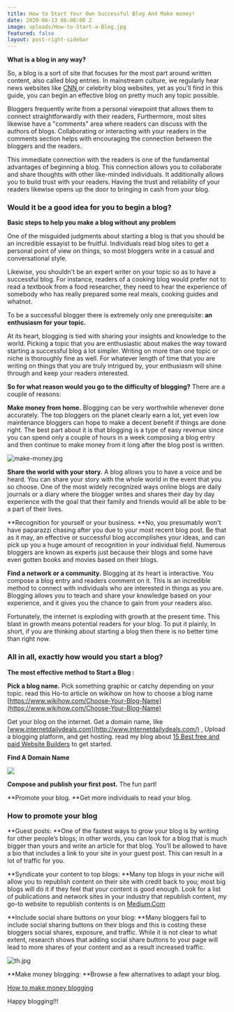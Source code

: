 ```yaml
---
title: How to Start Your Own Successful Blog And Make money!
date: 2020-06-13 06:08:00 Z
image: uploads/How-to-Start-a-Blog.jpg
featured: false
layout: post-right-sidebar
---
```


**What is a blog in any way?**

So, a blog is a sort of site that focuses for the most part around written content, also called blog entries. In mainstream culture, we regularly hear news websites like [CNN ](https://cnn.com/)or celebrity blog websites, yet as you'll find in this guide, you can begin an effective blog on pretty much any topic possible.

Bloggers frequently write from a personal viewpoint that allows them to connect straightforwardly with their readers, Furthermore, most sites likewise have a "comments" area where readers can discuss with the authors of blogs. Collaborating or interacting with your readers in the comments section helps with encouraging the connection between the bloggers and the readers.

This immediate connection with the readers is one of the fundamental advantages of beginning a blog. This connection allows you to collaborate and share thoughts with other like-minded individuals. It additionally allows you to build trust with your readers. Having the trust and reliability of your readers likewise opens up the door to bringing in cash from your blog.

### **Would it be a good idea for you to begin a blog?**

**Basic steps to help you make a blog without any problem**

One of the misguided judgments about starting a blog is that you should be an incredible essayist to be fruitful. Individuals read blog sites to get a personal point of view on things, so most bloggers write in a casual and conversational style.

Likewise, you shouldn't be an expert writer on your topic so as to have a successful blog. For instance, readers of a cooking blog would prefer not to read a textbook from a food researcher, they need to hear the experience of somebody who has really prepared some real meals, cooking guides and whatnot.

To be a successful blogger there is extremely only one prerequisite: **an enthusiasm for your topic.**

At its heart, blogging is tied with sharing your insights and knowledge to the world. Picking a topic that you are enthusiastic about makes the way toward starting a successful blog a lot simpler. Writing on more than one topic or niche is thoroughly fine as well. For whatever length of time that you are writing on things that you are truly intrigued by, your enthusiasm will shine through and keep your readers interested.

**So for what reason would you go to the difficulty of blogging?** There are a couple of reasons:

**Make money from home.** Blogging can be very worthwhile whenever done accurately. The top bloggers on the planet clearly earn a lot, yet even low maintenance bloggers can hope to make a decent benefit if things are done right. The best part about it is that blogging is a type of easy revenue since you can spend only a couple of hours in a week composing a blog entry and then continue to make money from it long after the blog post is written.

![make-money.jpg](/uploads/make-money.jpg)

**Share the world with your story.** A blog allows you to have a voice and be heard. You can share your story with the whole world in the event that you so choose. One of the most widely recognized ways online blogs are daily journals or a diary where the blogger writes and shares their day by day experience with the goal that their family and friends would all be able to be a part of their lives.

**Recognition for yourself or your business. **No, you presumably won't have paparazzi chasing after you due to your most recent blog post. Be that as it may, an effective or successful blog accomplishes your ideas, and can pick up you a huge amount of recognition in your individual field. Numerous bloggers are known as experts just because their blogs and some have even gotten books and movies based on their blogs.

**Find a network or a community.** Blogging at its heart is interactive. You compose a blog entry and readers comment on it. This is an incredible method to connect with individuals who are interested in things as you are. Blogging allows you to teach and share your knowledge based on your experience, and it gives you the chance to gain from your readers also.

Fortunately, the internet is exploding with growth at the present time. This blast in growth means potential readers for your blog. To put it plainly, In short, if you are thinking about starting a blog then there is no better time than right now.

### **All in all, exactly how would you start a blog?**

**The most effective method to Start a Blog :**

**Pick a blog name.** Pick something graphic or catchy depending on your topic. read this Ho-to article on wikihow on how to choose a blog name [https://www.wikihow.com/Choose-Your-Blog-Name](https://www.wikihow.com/Choose-Your-Blog-Name)

Get your blog on the internet. Get a domain name, like [www.internetdailydeals.com](http://www.internetdailydeals.com/) , Upload a blogging platform, and get hosting. read my blog about [15 Best free and paid Website Builders](https://www.internetdailydeals.com/15-best-website-builders-free-and-paid) to get started.

**Find A Domain Name**

[![](https://bluehost-cdn.com/media/partner/images/internetdailydeals/760x80/760x80BW.png)](https://www.bluehost.com/track/internetdailydeals/)

**Compose and publish your first post.** The fun part!

**Promote your blog. **Get more individuals to read your blog.

### **How to promote your blog**

**Guest posts: **One of the fastest ways to grow your blog is by writing for other people’s blogs; in other words, you can look for a blog that is much bigger than yours and write an article for that blog. You’ll be allowed to have a bio that includes a link to your site in your guest post. This can result in a lot of traffic for you.

**Syndicate your content to top blogs: **Many top blogs in your niche will allow you to republish content on their site with credit back to you; most big blogs will do it if they feel that your content is good enough. Look for a list of publications and network sites in your industry that republish content, my go-to website to republish contents is on [Medium.Com](https://medium.com/)

**Include social share buttons on your blog: **Many bloggers fail to include social sharing buttons on their blogs and this is costing these bloggers social shares, exposure, and traffic. While it is not clear to what extent, research shows that adding social share buttons to your page will lead to more shares of your content and as a result increased traffic.

![th.jpg](/uploads/th.jpg)

**Make money blogging: **Browse a few alternatives to adapt your blog.

[How to make money blogging](https://www.internetdailydeals.com/how-to-make-money-blogging)

Happy blogging!!!
